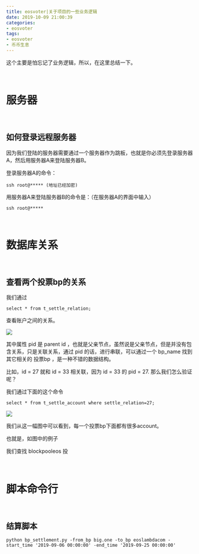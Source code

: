 ```yaml
---
title: eosvoter|关于项目的一些业务逻辑
date: 2019-10-09 21:00:39
categories:
- eosvoter
tags:
- eosvoter
- 币币生息
---
```

这个主要是怕忘记了业务逻辑，所以，在这里总结一下。

<!-- more -->

<br/>

# 服务器

<br/>

## 如何登录远程服务器

因为我们登陆的服务器需要通过一个服务器作为跳板，也就是你必须先登录服务器A，然后用服务器A来登陆服务器B。

登录服务器A的命令：

	ssh root@***** (地址已经加密)
	
用服务器A来登陆服务器B的命令是：（在服务器A的界面中输入）

	ssh root@*****

<br/>

# 数据库关系

<br/>

## 查看两个投票bp的关系

我们通过

	select * from t_settle_relation;
	
查看账户之间的关系。

![](/images/bbsx/4_0.png)

其中属性 pid 是 parent id ，也就是父亲节点，虽然说是父亲节点，但是并没有包含关系，只是关联关系，通过 pid 的话，进行串联，可以通过一个 bp_name 找到其它相关的 投票bp ，是一种不错的数据结构。

比如，id = 27 就和 id = 33 相关联，因为 id = 33 的 pid = 27.
那么我们怎么验证呢？

我们通过下面的这个命令

	select * from t_settle_account where settle_relation=27;

![](/images/bbsx/4_1.png)

我们从这一幅图中可以看到，每一个投票bp下面都有很多account。

也就是，如图中的例子

我们查找 blockpooleos 投 

<br/>

# 脚本命令行

<br/>

## 结算脚本


	python bp_settlement.py -from_bp big.one -to_bp eoslambdacom -start_time '2019-09-06 00:00:00' -end_time '2019-09-25 00:00:00'

